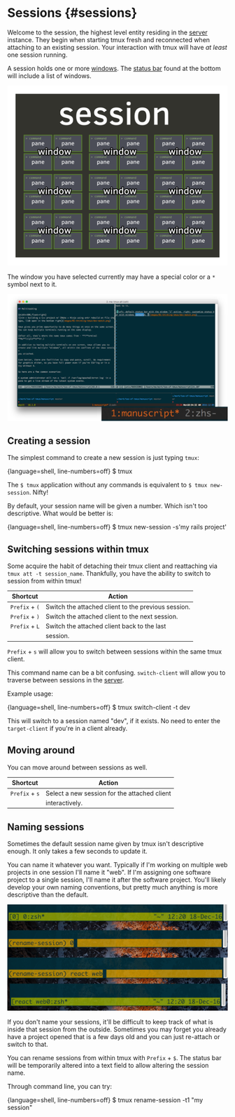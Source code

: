 # Sessions {#sessions}

Welcome to the session, the highest level entity residing in the [server](#server)
instance. They begin when starting tmux fresh and reconnected when attaching to
an existing session. Your interaction with tmux will have *at least* one session
running.

A session holds one or more [windows](#windows). The [status bar](#status-bar)
found at the bottom will include a list of windows.

![](images/info/session.png)

The window you have selected currently may have a special color or a `*` symbol
next to it.

![The first window, ID 1, titled "manuscript" is active. The second window, ID 2, titled zsh.](images/05-session/active-window.png)

## Creating a session

The simplest command to create a new session is just typing `tmux`:

{language=shell, line-numbers=off}
    $ tmux

The `$ tmux` application without any commands is equivalent to
`$ tmux new-session`. Nifty!

By default, your session name will be given a number. Which isn't too
descriptive. What would be better is:

{language=shell, line-numbers=off}
    $ tmux new-session -s'my rails project'

## Switching sessions within tmux

Some acquire the habit of detaching their tmux client and reattaching via
`tmux att -t session_name`. Thankfully, you have the ability to switch to
session from within tmux!

| Shortcut         | Action                                             |
|------------------|----------------------------------------------------|
|`Prefix` + `(`    | Switch the attached client to the previous session.|
|`Prefix` + `)`    | Switch the attached client to the next session.    |
|`Prefix` + `L`    | Switch the attached client back to the last        |
|                  | session.                                           |

`Prefix` + `s` will allow you to switch between sessions within the same tmux
client.

This command name can be a bit confusing. `switch-client` will allow you to
traverse between sessions in the [server](#server).

Example usage:

{language=shell, line-numbers=off}
    $ tmux switch-client -t dev

This will switch to a session named "dev", if it exists.  No need to enter the
`target-client` if you're in a client already.

## Moving around

You can move around between sessions as well.

| Shortcut         | Action                                             |
|------------------|----------------------------------------------------|
|`Prefix` + `s`    | Select a new session for the attached client       |
|                  | interactively.                                     |

## Naming sessions

Sometimes the default session name given by tmux isn't descriptive enough. It
only takes a few seconds to update it.

You can name it whatever you want. Typically if I'm working on multiple web
projects in one session I'll name it "web". If I'm assigning one software
project to a single session, I'll name it after the software project. You'll
likely develop your own naming conventions, but pretty much anything is more
descriptive than the default. 

![Renaming a session 'zsh' to 'renamed'](images/05-session/rename.png)

If you don't name your sessions, it'll be difficult to keep track of what is
inside that session from the outside. Sometimes you may forget you already have
a project opened that is a few days old and you can just re-attach or switch to
that.

You can rename sessions from within tmux with `Prefix` + `$`.  The status bar
will be temporarily altered into a text field to allow altering the session
name.

Through command line, you can try:

{language=shell, line-numbers=off}
    $ tmux rename-session -t1 "my session"

